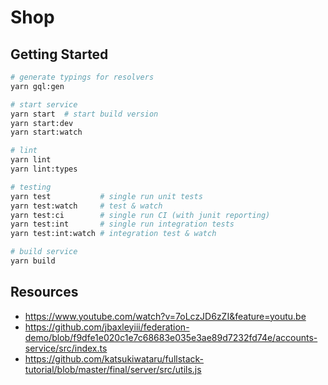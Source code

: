 # Shop

## Getting Started

```bash
# generate typings for resolvers
yarn gql:gen

# start service
yarn start  # start build version
yarn start:dev
yarn start:watch

# lint
yarn lint
yarn lint:types

# testing
yarn test           # single run unit tests
yarn test:watch     # test & watch
yarn test:ci        # single run CI (with junit reporting)
yarn test:int       # single run integration tests
yarn test:int:watch # integration test & watch

# build service
yarn build
```

## Resources

- https://www.youtube.com/watch?v=7oLczJD6zZI&feature=youtu.be
- https://github.com/jbaxleyiii/federation-demo/blob/f9dfe1e020c1e7c68683e035e3ae89d7232fd74e/accounts-service/src/index.ts
- https://github.com/katsukiwataru/fullstack-tutorial/blob/master/final/server/src/utils.js
